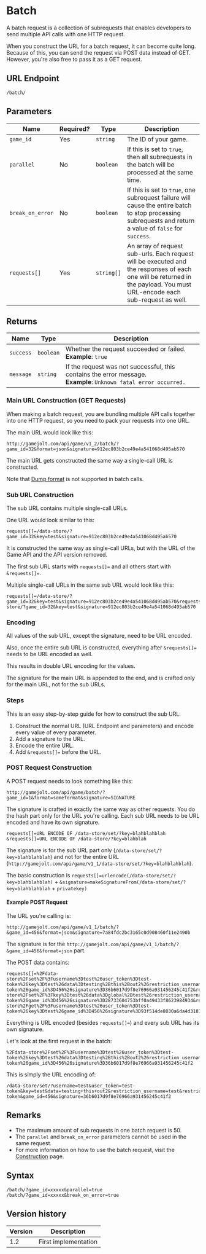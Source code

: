 # Batch

A batch request is a collection of subrequests that enables developers to send multiple API calls with one HTTP request.

When you construct the URL for a batch request, it can become quite long. Because of this, you can send the request via POST data instead of GET. However, you're also free to pass it as a GET request. 

## URL Endpoint

```
/batch/
```

## Parameters

Name | Required? | Type | Description
--- | --- | --- | ---
`game_id` | Yes | `string` | The ID of your game.
`parallel` | No | `boolean` | If this is set to `true`, then all subrequests in the batch will be processed at the same time.
`break_on_error` | No | `boolean` | If this is set to `true`, one subrequest failure will cause the entire batch to stop processing subrequests and return a value of `false` for `success`.
`requests[]` | Yes | `string[]` | An array of request sub-urls. Each request will be executed and the responses of each one will be returned in the payload. You must URL-encode each sub-request as well.

## Returns

Name | Type | Description
--- | --- | ---
`success` | `boolean` | Whether the request succeeded or failed. <br> **Example**: `true`
`message` | `string` | If the request was not successful, this contains the error message. <br> **Example**: `Unknown fatal error occurred.`

### Main URL Construction (GET Requests)

When making a batch request, you are bundling multiple API calls together into one HTTP request, so you need to pack your requests into one URL.

The main URL would look like this:

```
http://gamejolt.com/api/game/v1_2/batch/?game_id=32&format=json&signature=912ec803b2ce49e4a541068d495ab570
```

The main URL gets constructed the same way a single-call URL is constructed.

Note that [Dump format](formats/dump.md) is not supported in batch calls.

### Sub URL Construction

The sub URL contains multiple single-call URLs.

One URL would look similar to this:

```
requests[]=/data-store/?game_id=32&key=test&signature=912ec803b2ce49e4a541068d495ab570
```

It is constructed the same way as single-call URLs, but with the URL of the Game API and the API version removed.

The first sub URL starts with `requests[]=` and all others start with `&requests[]=`.

Multiple single-call URLs in the same sub URL would look like this:

```
requests[]=/data-store/?game_id=32&key=test&signature=912ec803b2ce49e4a541068d495ab570&requests[]=/data-store/?game_id=32&key=test&signature=912ec803b2ce49e4a541068d495ab570
```

### Encoding

All values of the sub URL, except the signature, need to be URL encoded.

Also, once the entire sub URL is constructed, everything after `&requests[]=` needs to be URL encoded as well.

This results in double URL encoding for the values.

The signature for the main URL is appended to the end, and is crafted only for the main URL, not for the sub URLs.

### Steps

This is an easy step-by-step guide for how to construct the sub URL:

1. Construct the normal URL (URL Endpoint and parameters) and encode every value of every parameter.
2. Add a signature to the URL.
3. Encode the entire URL.
4. Add `&requests[]=` before the URL.

### POST Request Construction

A POST request needs to look something like this:

```
http://gamejolt.com/api/game/batch/?game_id=1&format=someformat&signature=SIGNATURE
```

The signature is crafted in exactly the same way as other requests. You do the hash part only for the URL you're calling. Each sub URL needs to be URL encoded and have its own signature.

```
requests[]=URL ENCODE OF /data-store/set/?key=blahblahblah
&requests[]=URL ENCODE OF /data-store/?key=blahblah
```

The signature is for the sub URL part only (`/data-store/set/?key=blahblahblah`) and not for the entire URL (`http://gamejolt.com/api/game/v1_1/data-store/set/?key=blahblahblah`).

The basic construction is `requests[]=urlencode(/data-store/set/?key=blahblahblah)` + `&signature=makeSignatureFrom(/data-store/set/?key=blahblahblah` + `privatekey)`

#### Example POST Request

The URL you're calling is:

```
http://gamejolt.com/api/game/v1_1/batch/?&game_id=456&format=json&signature=7a84fdc2bc3165c0d908460f11e2490b
```

The signature is for the `http://gamejolt.com/api/game/v1_1/batch/?&game_id=456&format=json` part.

The POST data contains:

```
requests[]=%2Fdata-store%2Fset%2F%3Fusername%3Dtest%26user_token%3Dtest-token%26key%3Dtest%26data%3Dtesting%2Bthis%2Bout2%26restriction_username%3Dtest%26restriction_user_token%3Dtest-token%26game_id%3D456%26signature%3D36b6017d9f8e76966a931456245c41f2&requests[]=%2Fdata-store%2Fset%2F%3Fkey%3Dtest%26data%3Dglobal%2Btest%26restriction_username%3Dtest%26restriction_user_token%3Dtest-token%26game_id%3D456%26signature%3D28733604753bff0a49433f8623984934&requests[]=%2Fdata-store%2Fget%2F%3Fusername%3Dtest%26user_token%3Dtest-token%26key%3Dtest%26game_id%3D456%26signature%3D93f514de8030a6da4d3187b92ae778ec
```

Everything is URL encoded (besides `requests[]=`) and every sub URL has its own signature.

Let's look at the first request in the batch:

```
%2Fdata-store%2Fset%2F%3Fusername%3Dtest%26user_token%3Dtest-token%26key%3Dtest%26data%3Dtesting%2Bthis%2Bout2%26restriction_username%3Dtest%26restriction_user_token%3Dtest-token%26game_id%3D456%26signature%3D36b6017d9f8e76966a931456245c41f2
```

This is simply the URL encoding of:

```
/data-store/set/?username=test&user_token=test-token&key=test&data=testing+this+out2&restriction_username=test&restriction_user_token=test-token&game_id=456&signature=36b6017d9f8e76966a931456245c41f2
```

## Remarks

- The maximum amount of sub requests in one batch request is 50.
- The `parallel` and `break_on_error` parameters cannot be used in the same request.
- For more information on how to use the batch request, visit the [Construction](../construction.md) page.

## Syntax

```
/batch/?game_id=xxxxx&parallel=true
/batch/?game_id=xxxxx&break_on_error=true
```

## Version history

Version		 | Description
---			 | ---
1.2			 | First implementation